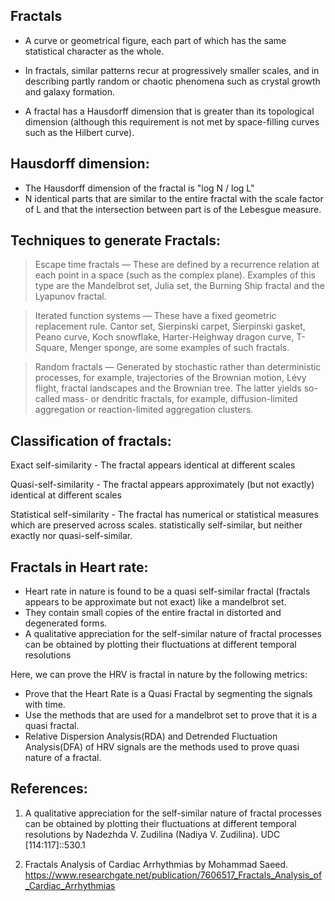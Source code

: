 Fractals
---------

* A curve or geometrical figure, each part of which has the same statistical character as the whole.

* In fractals, similar patterns recur at progressively smaller scales, and in describing partly random or chaotic phenomena such as crystal growth and galaxy formation.

* A fractal has a Hausdorff dimension that is greater than its topological dimension (although this requirement is not met by space-filling curves such as the Hilbert curve).

Hausdorff dimension:
--------------------
* The Hausdorff dimension of the fractal is "log N / log L"
* N identical parts that are similar to the entire fractal with the scale factor of L and that the intersection between part   is of the Lebesgue measure.



Techniques to generate Fractals:
--------------------------------

> Escape time fractals — These are defined by a recurrence relation at each point in a space (such as the complex plane). Examples of this type are the Mandelbrot set, Julia set, the Burning Ship fractal and the Lyapunov fractal.

> Iterated function systems — These have a fixed geometric replacement rule. Cantor set, Sierpinski carpet, Sierpinski gasket, Peano curve, Koch snowflake, Harter-Heighway dragon curve, T-Square, Menger sponge, are some examples of such fractals.

> Random fractals — Generated by stochastic rather than deterministic processes, for example, trajectories of the Brownian motion, Lévy flight, fractal landscapes and the Brownian tree. The latter yields so-called mass- or dendritic fractals, for example, diffusion-limited aggregation or reaction-limited aggregation clusters.

Classification of fractals:
---------------------------

Exact self-similarity - The fractal appears identical at different scales

Quasi-self-similarity - The fractal appears approximately (but not exactly) identical at different scales

Statistical self-similarity - The fractal has numerical or statistical measures which are preserved across scales. statistically self-similar, but neither exactly nor quasi-self-similar.

Fractals in Heart rate:
-----------------------
* Heart rate in nature is found to be a quasi self-similar fractal (fractals appears to be approximate but not exact) like a mandelbrot set.
* They contain small copies of the entire fractal in distorted and degenerated forms.
* A qualitative appreciation for the self-similar nature of fractal processes can be obtained by plotting their fluctuations   at different temporal resolutions 

Here, we can prove the HRV is fractal in nature by the following metrics:

* Prove that the Heart Rate is a Quasi Fractal by segmenting the signals with time.
* Use the methods that are used for a mandelbrot set to prove that it is a quasi fractal.
* Relative Dispersion Analysis(RDA) and Detrended Fluctuation Analysis(DFA) of HRV signals are the methods used to prove       quasi nature of a fractal.

References:
-----------

1. A qualitative appreciation for the self-similar nature of fractal processes can be obtained by plotting their fluctuations at different temporal resolutions by Nadezhda V. Zudilina (Nadiya V. Zudilina). UDC [114:117]::530.1

2. Fractals Analysis of Cardiac Arrhythmias by Mohammad Saeed. https://www.researchgate.net/publication/7606517_Fractals_Analysis_of_Cardiac_Arrhythmias
